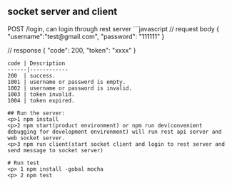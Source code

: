 ## socket server and client
 <p> POST /login, can login through rest server
 ```javascript
 // request body
 {
    "username":"test@gmail.com",
    "password": "111111"
 }

 // response
 {
    "code": 200,
    "token": "xxxx"
}
```
code | Description
------|------------
200  | success.
1001 | username or password is empty.
1002 | username or password is invalid.
1003 | token invalid.
1004 | token expired.

## Run the server:
<p>1 npm install
<p>2 npm start(product environment) or npm run dev(convenient debugging for development environment) will run rest api server and web socket server.
<p>3 npm run client(start socket client and login to rest server and send message to socket server)

# Run test
<p> 1 npm install -gobal mocha
<p> 2 npm test